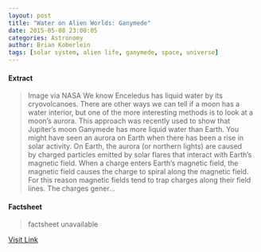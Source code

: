 ```yaml
---
layout: post
title: "Water on Alien Worlds: Ganymede"
date: 2015-05-08 23:00:05
categories: Astronomy
author: Brian Koberlein
tags: [solar system, alien life, ganymede, space, universe]
---
```



#### Extract
>Image via NASA We know Enceledus has liquid water by its cryovolcanoes. There are other ways we can tell if a moon has a water interior, but one of the more interesting methods is to look at a moon’s aurora. This approach was recently used to show that Jupiter’s moon Ganymede has more liquid water than Earth. You might have seen an aurora on Earth when there has been a rise in solar activity. On Earth, the aurora (or northern lights) are caused by charged particles emitted by solar flares that interact with Earth’s magnetic field. When a charge enters Earth’s magnetic field, the magnetic field causes the charge to spiral along the magnetic field. For this reason magnetic fields tend to trap charges along their field lines. The charges gener...

#### Factsheet
>factsheet unavailable

[Visit Link](http://www.fromquarkstoquasars.com/water-on-alien-worlds-ganymede/)


